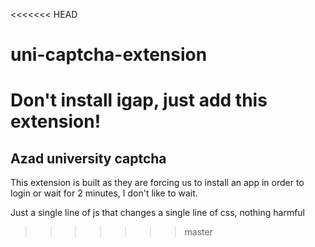 <<<<<<< HEAD
# uni-captcha-extension
Don't install igap, just add this extension!
=======
## Azad university captcha
This extension is built as they are forcing us to install an app in order to login or wait for 2 minutes, I don't like to wait.

Just a single line of js that changes a single line of css, nothing harmful
>>>>>>> master
